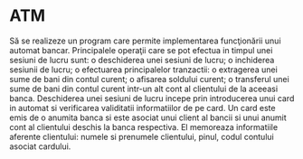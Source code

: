 # ATM

Să se realizeze un program care permite implementarea funcţionării unui automat
bancar. Principalele operaţii care se pot efectua in timpul unei sesiuni de lucru sunt:
o deschiderea unei sesiuni de lucru;
o inchiderea sesiunii de lucru;
o efectuarea principalelor tranzactii:
o extragerea unei sume de bani din contul curent;
o afisarea soldului curent;
o transferul unei sume de bani din contul curent intr-un alt cont al
clientului de la aceeasi banca.
Deschiderea unei sesiuni de lucru incepe prin introducerea unui card in automat si
verificarea validitatii informatiilor de pe card. Un card este emis de o anumita banca
si este asociat unui client al bancii si unui anumit cont al clientului deschis la banca
respectiva. El memoreaza informatiile aferente clientului: numele si prenumele
clientului, pinul, codul contului asociat cardului.
